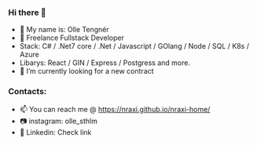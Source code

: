 ### Hi there 👋

- 👋 My name is: Olle Tengnér
- 👀 Freelance Fullstack Developer
- Stack: C# / .Net7 core / .Net / Javascript / GOlang / Node / SQL / K8s / Azure
- Libarys: React / GIN / Express / Postgress and more. 
- 🌱  I’m currently looking for a new contract

### Contacts: 
- 📫 You can reach me @ https://nraxi.github.io/nraxi-home/
- 📷 instagram: olle_sthlm
- 🔗 Linkedin: Check link

<!--
**Nraxi/Nraxi** is a ✨ _special_ ✨ repository because its `README.md` (this file) appears on your GitHub profile.

Here are some ideas to get you started:

- 🔭 I’m currently working on ...
- 🌱 I’m currently learning ...
- 👯 I’m looking to collaborate on ...
- 🤔 I’m looking for help with ...
- 💬 Ask me about ...
- 📫 How to reach me: ...
- 😄 Pronouns: ...
- ⚡ Fun fact: ...
-->
